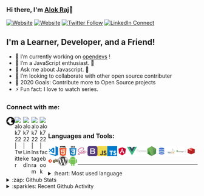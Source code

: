 ### Hi there, I'm [Alok Raj][linkedin]👋

[![Website](https://img.shields.io/website?label=alokraj.tech&style=for-the-badge&url=https://alokraj.tech)](https://alokraj.tech)
[![Website](https://img.shields.io/website?label=opendevs.in&style=for-the-badge&url=https://opendevs.in)](https://opendevs.in)
[![Twitter Follow](https://img.shields.io/twitter/follow/alok722?color=1DA1F2&logo=twitter&style=for-the-badge)](https://twitter.com/intent/follow?original_referer=https%3A%2F%2Fgithub.com%2Falok722&screen_name=alok722)
[![LinkedIn Connect](https://img.shields.io/badge/LinkedIn-Connect-blue?style=for-the-badge&logo=linkedin)](https://linkedin.com/in/alok722)

## I'm a Learner, Developer, and a Friend!

- 🔭 I’m currently working on [opendevs][website] !
- 🌱 I’m a JavaScript enthusiast. 🧡
- 💬 Ask me about Javascript. 🙌
- 👯 I’m looking to collaborate with other open source contributer
- 🥅 2020 Goals: Contribute more to Open Source projects
- ⚡ Fun fact: I love to watch series.


### Connect with me:

[<img align="left" alt="opendevs.in" width="22px" src="https://raw.githubusercontent.com/iconic/open-iconic/master/svg/globe.svg" />][website]
[<img align="left" alt="alok722 | Twitter" width="22px" src="https://cdn.jsdelivr.net/npm/simple-icons@v3/icons/twitter.svg" />][twitter]
[<img align="left" alt="alok722 | LinkedIn" width="22px" src="https://cdn.jsdelivr.net/npm/simple-icons@v3/icons/linkedin.svg" />][linkedin]
[<img align="left" alt="alok722 | Instagram" width="22px" src="https://cdn.jsdelivr.net/npm/simple-icons@v3/icons/instagram.svg" />][instagram]
[<img align="left" alt="alok722 | facebook" width="22px" src="https://cdn.jsdelivr.net/npm/simple-icons@v3/icons/facebook.svg" />][facebook]

<br />

### Languages and Tools:

<img align="left" alt="Visual Studio Code" width="26px" src="https://raw.githubusercontent.com/github/explore/80688e429a7d4ef2fca1e82350fe8e3517d3494d/topics/visual-studio-code/visual-studio-code.png" />

<img align="left" alt="HTML5" width="26px" src="https://raw.githubusercontent.com/github/explore/80688e429a7d4ef2fca1e82350fe8e3517d3494d/topics/html/html.png" />

<img align="left" alt="CSS3" width="26px" src="https://raw.githubusercontent.com/github/explore/80688e429a7d4ef2fca1e82350fe8e3517d3494d/topics/css/css.png" />

<img align="left" alt="Sass" width="26px" src="https://raw.githubusercontent.com/github/explore/80688e429a7d4ef2fca1e82350fe8e3517d3494d/topics/sass/sass.png" />

<img align="left" alt="Bootstrap" width="26px" src="https://raw.githubusercontent.com/github/explore/80688e429a7d4ef2fca1e82350fe8e3517d3494d/topics/bootstrap/bootstrap.png" />

<img align="left" alt="JavaScript" width="26px" src="https://raw.githubusercontent.com/github/explore/80688e429a7d4ef2fca1e82350fe8e3517d3494d/topics/javascript/javascript.png" />

<img align="left" alt="Typescript" width="26px" src="https://raw.githubusercontent.com/github/explore/80688e429a7d4ef2fca1e82350fe8e3517d3494d/topics/typescript/typescript.png" />

<img align="left" alt="Angular" width="26px" src="https://raw.githubusercontent.com/github/explore/80688e429a7d4ef2fca1e82350fe8e3517d3494d/topics/angular/angular.png" />

<img align="left" alt="Vue" width="26px" src="https://raw.githubusercontent.com/github/explore/80688e429a7d4ef2fca1e82350fe8e3517d3494d/topics/vue/vue.png" />

<img align="left" alt="Express" width="26px" src="https://raw.githubusercontent.com/github/explore/e94815998e4e0713912fed477a1f346ec04c3da2/topics/express/express.png" />

<img align="left" alt="Node.js" width="26px" src="https://raw.githubusercontent.com/github/explore/80688e429a7d4ef2fca1e82350fe8e3517d3494d/topics/nodejs/nodejs.png" />

<img align="left" alt="SQL" width="26px" src="https://raw.githubusercontent.com/github/explore/80688e429a7d4ef2fca1e82350fe8e3517d3494d/topics/sql/sql.png" />

<img align="left" alt="MySQL" width="26px" src="https://raw.githubusercontent.com/github/explore/80688e429a7d4ef2fca1e82350fe8e3517d3494d/topics/mysql/mysql.png" />

<img align="left" alt="MongoDB" width="26px" src="https://raw.githubusercontent.com/github/explore/80688e429a7d4ef2fca1e82350fe8e3517d3494d/topics/mongodb/mongodb.png" />

<img align="left" alt="Redis" width="26px" src="https://raw.githubusercontent.com/github/explore/80688e429a7d4ef2fca1e82350fe8e3517d3494d/topics/redis/redis.png" />

<img align="left" alt="Git" width="26px" src="https://raw.githubusercontent.com/github/explore/80688e429a7d4ef2fca1e82350fe8e3517d3494d/topics/git/git.png" />

<img align="left" alt="wordpress" width="26px" src="https://raw.githubusercontent.com/github/explore/80688e429a7d4ef2fca1e82350fe8e3517d3494d/topics/wordpress/wordpress.png" />

<img align="left" alt="Terminal" width="26px" src="https://raw.githubusercontent.com/github/explore/80688e429a7d4ef2fca1e82350fe8e3517d3494d/topics/android/android.png" />

<br />
<br />

---

<details>
  <summary>:heart: Most used language</summary>

[![Top Langs](https://github-readme-stats.vercel.app/api/top-langs/?username=alok722&layout=compact)](https://github.com/alok722/github-readme-stats)

</details>

<details>
  <summary>:zap: Github Stats</summary>

  <img align="left" alt="alok's Github Stats" src="https://github-readme-stats.codestackr.vercel.app/api?username=alok722&show_icons=true&hide_border=true&count_private=true&hide=contribs&theme=vue" />

</details>

<details>
  <summary>:sparkles: Recent Github Activity</summary>
  
  
<!--START_SECTION:activity-->
1. 🎉 Merged PR [#8](https://github.com//alok722/contact_mean_app/pull/8) in [alok722/contact_mean_app](https://github.com//alok722/contact_mean_app)
2. 🎉 Merged PR [#5](https://github.com//alok722/angular-news/pull/5) in [alok722/angular-news](https://github.com//alok722/angular-news)
3. 🎉 Merged PR [#5](https://github.com//alok722/pwa-movie-browser/pull/5) in [alok722/pwa-movie-browser](https://github.com//alok722/pwa-movie-browser)
4. 🎉 Merged PR [#5](https://github.com//alok722/pwa-poor-joke/pull/5) in [alok722/pwa-poor-joke](https://github.com//alok722/pwa-poor-joke)
5. 🎉 Merged PR [#4](https://github.com//alok722/react-tutorial-beginner-udemy/pull/4) in [alok722/react-tutorial-beginner-udemy](https://github.com//alok722/react-tutorial-beginner-udemy)
 <!--END_SECTION:activity-->
 
 
</details>

[website]: https://opendevs.in
[twitter]: https://twitter.com/alok722
[instagram]: https://instagram.com/_rajalok_
[linkedin]: https://linkedin.com/in/alok722
[facebook]: https://fb.com/alok722
